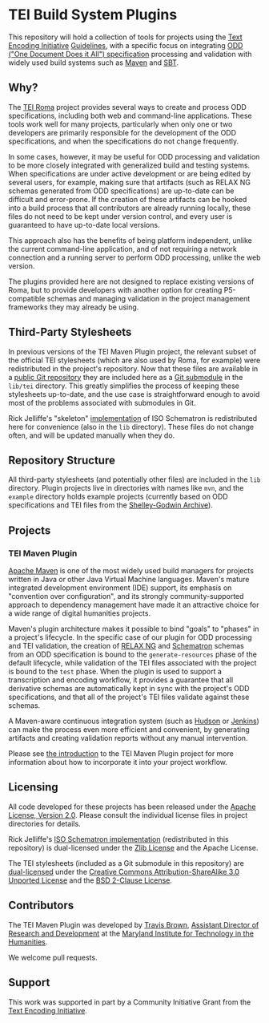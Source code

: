 TEI Build System Plugins
========================

This repository will hold a collection of tools for projects using the
[Text Encoding Initiative](http://www.tei-c.org/index.xml) [Guidelines](http://www.tei-c.org/Guidelines/),
with a specific focus on integrating [ODD ("One Document Does it All") specification](http://www.tei-c.org/Guidelines/Customization/odds.xml)
processing and validation with widely used build systems such as [Maven](http://maven.apache.org/) and [SBT](http://www.scala-sbt.org/).

Why?
----

The [TEI Roma](http://www.tei-c.org/Roma/) project provides several ways to create and process ODD specifications,
including both web and command-line applications.
These tools work well for many projects, particularly when only one or two developers are primarily responsible
for the development of the ODD specifications, and when the specifications do not change frequently.

In some cases, however, it may be useful for ODD processing and validation to be more closely integrated
with generalized build and testing systems.
When specifications are under active development or are being edited by several
users, for example, making sure that artifacts (such as RELAX NG schemas generated from ODD specifications) are up-to-date can be difficult
and error-prone.
If the creation of these artifacts can be hooked into a build process that all contributors are already running locally,
these files do not need to be kept under version control, and every user is guaranteed to
have up-to-date local versions.

This approach also has the benefits of being platform independent,
unlike the current command-line application,
and of not requiring a network connection and a running server to perform ODD processing, unlike the web version.

The plugins provided here are not designed to replace existing versions of Roma,
but to provide developers with another option for creating P5-compatible schemas
and managing validation in the project management frameworks they may already be using.

Third-Party Stylesheets
-----------------------

In previous versions of the TEI Maven Plugin project,
the relevant subset of the official TEI stylesheets (which are also used by Roma, for example)
were redistributed in the project's repository.
Now that these files are available in a [public Git repository](https://github.com/TEIC/Stylesheets)
they are included here as a [Git submodule](http://git-scm.com/book/en/Git-Tools-Submodules) in the `lib/tei` directory.
This greatly simplifies the process of keeping these stylesheets up-to-date,
and the use case is straightforward enough to avoid most of the problems associated with submodules in Git.

Rick Jelliffe's "skeleton" [implementation](/home/travis/tmp/build/schematron2) of ISO Schematron is
redistributed here for convenience (also in the `lib` directory). These files do not change often,
and will be updated manually when they do.

Repository Structure
--------------------

All third-party stylesheets (and potentially other files) are included in the `lib` directory.
Plugin projects live in directories with names like `mvn`, and the `example` directory holds example
projects (currently based on ODD specifications and TEI files from the [Shelley-Godwin Archive](http://shelleygodwinarchive.org/)).

Projects
--------

### TEI Maven Plugin

[Apache Maven](http://maven.apache.org/) is one of the most widely used build managers
for projects written in Java or other Java Virtual Machine languages.
Maven's mature integrated development environment (IDE) support,
its emphasis on "convention over configuration", and its strongly community-supported
approach to dependency management have made it an attractive choice for a wide range of
digital humanities projects.

Maven's plugin architecture makes it possible to bind "goals" to "phases" in a project's lifecycle.
In the specific case of our plugin for ODD processing and TEI validation,
the creation of [RELAX NG](http://relaxng.org/) and [Schematron](http://www.schematron.com/) schemas
from an ODD specification is bound to the `generate-resources` phase of the default lifecycle,
while validation of the TEI files associated with the project is bound to the `test` phase.
When the plugin is used to support a transcription and encoding workflow,
it provides a guarantee that all derivative schemas are automatically kept in sync with the project's ODD specifications,
and that all of the project's TEI files validate against these schemas.

A Maven-aware continuous integration system (such as [Hudson](http://hudson-ci.org/) or [Jenkins](http://jenkins-ci.org/))
can make the process even more efficient and convenient,
by generating artifacts and creating validation reports without any manual intervention.

Please see [the introduction](https://github.com/umd-mith/tei-build/tree/master/mvn) to the TEI Maven Plugin
project for more information about how to incorporate it into your project workflow.

Licensing
---------

All code developed for these projects has been released under the
[Apache License, Version 2.0](http://www.apache.org/licenses/LICENSE-2.0.html).
Please consult the individual license files in project directories for details.

Rick Jelliffe's [ISO Schematron implementation](http://www.schematron.com/implementation.html) (redistributed in this repository) is dual-licensed under the
[Zlib License](http://opensource.org/licenses/zlib-license.php) and the
Apache License.

The TEI stylesheets (included as a Git submodule in this repository) are
[dual-licensed](https://github.com/TEIC/Stylesheets/blob/master/LICENCE) under
the [Creative Commons Attribution-ShareAlike 3.0 Unported License](http://creativecommons.org/licenses/by-sa/3.0/)
and the [BSD 2-Clause License](http://opensource.org/licenses/BSD-2-Clause).

Contributors
------------

The TEI Maven Plugin was developed by [Travis Brown](https://twitter.com/travisbrown),
[Assistant Director of Research and Development](http://mith.umd.edu/people/person/travis-brown/)
at the [Maryland Institute for Technology in the Humanities](http://mith.umd.edu/).

We welcome pull requests.

Support
-------

This work was supported in part by a Community Initiative Grant from the [Text Encoding Initiative](http://www.tei-c.org/index.xml).

